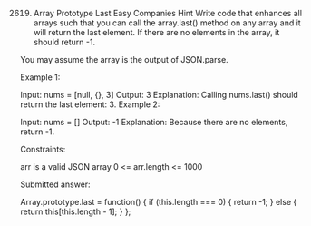 2619. Array Prototype Last
Easy
Companies
Hint
Write code that enhances all arrays such that you can call the array.last() method on any array and it will return the last element. If there are no elements in the array, it should return -1.

You may assume the array is the output of JSON.parse.

 

Example 1:

Input: nums = [null, {}, 3]
Output: 3
Explanation: Calling nums.last() should return the last element: 3.
Example 2:

Input: nums = []
Output: -1
Explanation: Because there are no elements, return -1.
 

Constraints:

arr is a valid JSON array
0 <= arr.length <= 1000

Submitted answer:

Array.prototype.last = function() {
    if (this.length === 0) {
        return -1;
    } else {
        return this[this.length - 1];
    }
};